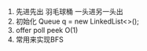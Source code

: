 1. 先进先出 羽毛球桶 一头进另一头出
2. 初始化 Queue<Integer> q = new LinkedList<>();
3. offer poll peek O(1)
4. 常用来实现BFS